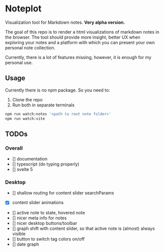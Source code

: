 # Noteplot

Visualization tool for Markdown notes. **Very alpha version.**

The goal of this repo is to render a html visualizations of markdown notes in
the browser. The tool should provide more insight, better UX when exploring your
notes and a platform with which you can present your own personal note
collection.

Currently, there is a lot of features missing, however, it is enough for my
personal use.

## Usage

Currently there is no npm package. So you need to:

1. Clone the repo
2. Run both in separate terminals

```bash
npm run watch:notes '<path to root note folder>'
npm run watch:vite
```

## TODOs

### Overall

- [] documentation
- [] typescript (do typing properly)
- [] svelte 5

### Desktop

- [] shallow routing for content slider searchParams
- [x] content slider animations
- [] active note to state, hovered note
- [] nicer meta info for notes
- [] nicer desktop buttons/toolbar
- [] graph shift with content slider, so that active note is (almost) always visible
- [] button to switch tag colors on/off
- [] date graph

